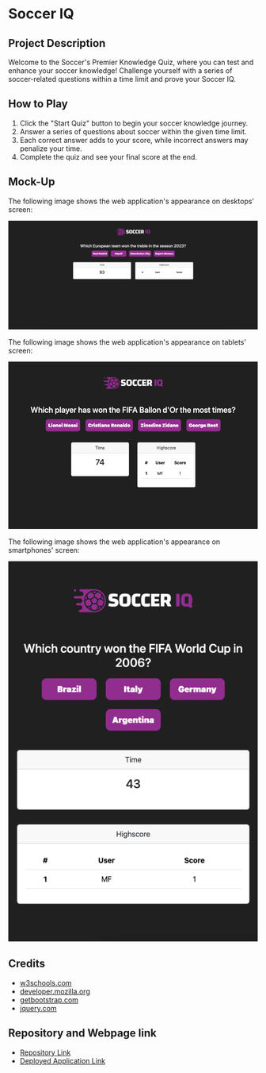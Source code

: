 # Soccer IQ

## Project Description
Welcome to the Soccer's Premier Knowledge Quiz, where you can test and enhance your soccer knowledge! Challenge yourself with a series of soccer-related questions within a time limit and prove your Soccer IQ.

## How to Play
1. Click the "Start Quiz" button to begin your soccer knowledge journey.
2. Answer a series of questions about soccer within the given time limit.
3. Each correct answer adds to your score, while incorrect answers may penalize your time.
4. Complete the quiz and see your final score at the end.

## Mock-Up
The following image shows the web application's appearance on desktops' screen:

![Desktop screen size visualization.](./assets/images/desktop.png)


The following image shows the web application's appearance on tablets' screen:

![Tablet screen size visualization.](./assets/images/tablet.png)


The following image shows the web application's appearance on smartphones' screen:

![Smartphone screen size visualization.](./assets/images/smartphone.png)

## Credits
- [w3schools.com](https://www.w3schools.com/)
- [developer.mozilla.org](https://developer.mozilla.org/en-US/)
- [getbootstrap.com](https://getbootstrap.com/docs/5.3/getting-started/introduction/)
- [jquery.com](https://api.jquery.com/)

## Repository and Webpage link

- [Repository Link](https://github.com/marphco/socccer-iq)
- [Deployed Application Link](https://marphco.github.io/soccer-iq/)
